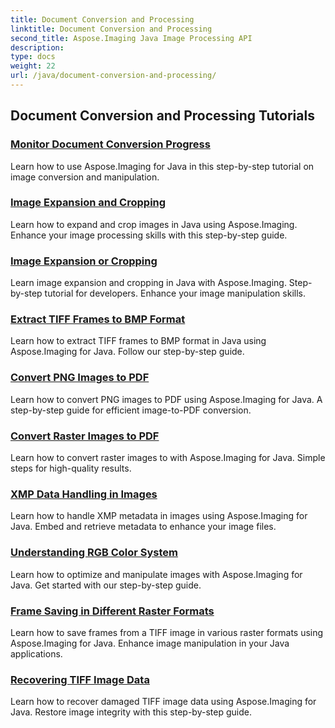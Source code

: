 ```yaml
---
title: Document Conversion and Processing
linktitle: Document Conversion and Processing
second_title: Aspose.Imaging Java Image Processing API
description: 
type: docs
weight: 22
url: /java/document-conversion-and-processing/
---
```


## Document Conversion and Processing Tutorials
### [Monitor Document Conversion Progress](./monitor-document-conversion-progress/)
Learn how to use Aspose.Imaging for Java in this step-by-step tutorial on image conversion and manipulation.
### [Image Expansion and Cropping](./image-expansion-and-cropping/)
Learn how to expand and crop images in Java using Aspose.Imaging. Enhance your image processing skills with this step-by-step guide.
### [Image Expansion or Cropping](./image-expansion-or-cropping/)
Learn image expansion and cropping in Java with Aspose.Imaging. Step-by-step tutorial for developers. Enhance your image manipulation skills.
### [Extract TIFF Frames to BMP Format](./extract-tiff-frames-to-bmp-format/)
Learn how to extract TIFF frames to BMP format in Java using Aspose.Imaging for Java. Follow our step-by-step guide.
### [Convert PNG Images to PDF](./convert-png-images-to-pdf/)
Learn how to convert PNG images to PDF using Aspose.Imaging for Java. A step-by-step guide for efficient image-to-PDF conversion.
### [Convert Raster Images to PDF](./convert-raster-images-to-pdf/)
Learn how to convert raster images to   with Aspose.Imaging for Java. Simple steps for high-quality results.
### [XMP Data Handling in Images](./xmp-data-handling-in-images/)
Learn how to handle XMP metadata in images using Aspose.Imaging for Java. Embed and retrieve metadata to enhance your image files.
### [Understanding RGB Color System](./understanding-rgb-color-system/)
Learn how to optimize and manipulate images with Aspose.Imaging for Java. Get started with our step-by-step guide.
### [Frame Saving in Different Raster Formats](./frame-saving-in-different-raster-formats/)
Learn how to save frames from a TIFF image in various raster formats using Aspose.Imaging for Java. Enhance image manipulation in your Java applications.
### [Recovering TIFF Image Data](./recovering-tiff-image-data/)
Learn how to recover damaged TIFF image data using Aspose.Imaging for Java. Restore image integrity with this step-by-step guide.